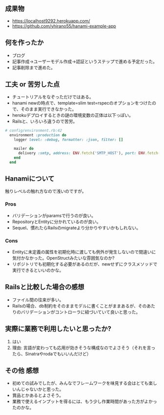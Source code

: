 ## 成果物

- https://localhost9292.herokuapp.com/
- https://github.com/yhirano55/hanami-example-app

## 何を作ったか

- ブログ
- 記事作成→ユーザーモデル作成→認証というステップで進める予定だった。
- 記事削除まで進めた。

## 工夫 or 苦労した点

- チュートリアルをなぞっただけではある。
- hanami newの時点で、template=slim test=rspecのオプションをつけたので、そのまま実行できなかった。
- herokuデプロイするときの謎の環境変数の正体は以下っぽい。
- Railsと、いろいろ違うので苦労。

```ruby
# config/environment.rb:42
  environment :production do
    logger level: :debug, formatter: :json, filter: []

    mailer do
      delivery :smtp, address: ENV.fetch('SMTP_HOST'), port: ENV.fetch('SMTP_PORT')
    end
  end
```

## Hanamiについて

触りレベルの触れ方なので浅いのですが。

### Pros

- バリデーションがparamsで行うのが良い。
- RepositoryとEntityに分かれているのが良い。
- Sequel、慣れたらRailsのmigrateより分かりやすいかもしれない。

### Cons

- Entityに未定義の属性を初期化時に渡しても例外が発生しないので間違いに気付かなかった。OpenStructみたいな雰囲気なのか?
- リポジトリでも初期化する必要があるのだが、newせずにクラスメソッドで実行できるといいのかな。

## Railsと比較した場合の感想

- ファイル間の往来が多い。
- Railsの場合、db制約をそのままモデルに書くことがままあるが、そのあたりのバリデーションがコントローラに紐づいていて良いと思った。

## 実際に業務で利用したいと思ったか?

1. はい
2. 理由: 言語が変わっても応用が効きそうな構成なのでよさそう（それを言ったら、Sinatraやrodaでもいいんだけど）

## その他 感想

- 初めての試みでしたが、みんなでフレームワークを味見する会はとても楽しいんじゃないかと思った。
- 賞品とかあるとよさそう。
- 業務で使えるインプットを得るには、もう少し作業時間があった方がよかったのかな。
